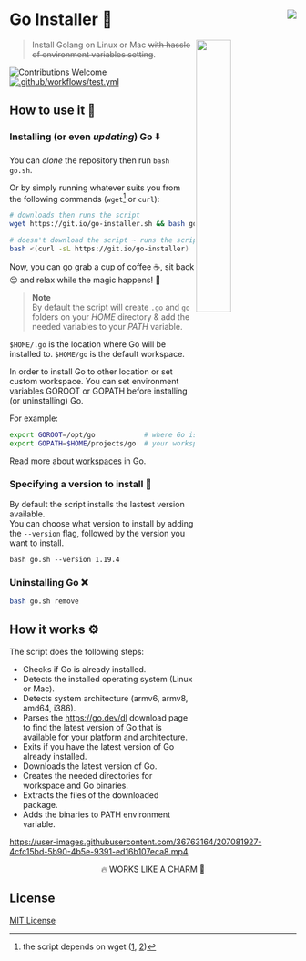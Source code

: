 <h1 align="left">Go Installer 🐹
  <a target="_blank" href="https://kounter.tk">
    <img align="right" src="https://t.ly/qgt4" />
  </a>
</h1>

<img align="right" src="https://user-images.githubusercontent.com/36763164/169433445-04f8485b-aa8d-45d0-a3cf-6e69c6456b2f.png" width="35%">

> Install Golang on Linux or Mac <strike>with hassle of environment variables setting</strike>.  

![Contributions Welcome](https://img.shields.io/badge/contributions-welcome-brightgreen.svg?style=flat)
[![.github/workflows/test.yml](https://github.com/kerolloz/go-installer/actions/workflows/test.yml/badge.svg)](https://github.com/kerolloz/go-installer/actions/workflows/test.yml)
## How to use it 🤔

### Installing (or even _updating_) Go ⬇️

You can _clone_ the repository then run `bash go.sh`.

Or by simply running whatever suits you from the following commands (`wget`[^1] or `curl`):

[^1]: the script depends on wget ([1](https://github.com/kerolloz/go-installer/blob/836e09a79411cda39879a0ce8f69f199f4423562/go.sh#L67-L71), [2](https://github.com/kerolloz/go-installer/blob/836e09a79411cda39879a0ce8f69f199f4423562/go.sh#L132))

```bash
# downloads then runs the script
wget https://git.io/go-installer.sh && bash go-installer.sh
```

```bash
# doesn't download the script ~ runs the script directly 
bash <(curl -sL https://git.io/go-installer)
```

Now, you can go grab a cup of coffee :coffee:, sit back :relieved: and relax while the magic happens! :crystal_ball:

> **Note**  
> By default the script will create `.go` and `go` folders on your _HOME_ directory & add the needed variables to your _PATH_ variable.  

`$HOME/.go` is the location where Go will be installed to.
`$HOME/go` is the default workspace.

In order to install Go to other location or set custom workspace. You can set environment variables GOROOT or GOPATH before installing (or uninstalling) Go.

For example:

```bash
export GOROOT=/opt/go            # where Go is installed
export GOPATH=$HOME/projects/go  # your workspace
```

Read more about [workspaces](https://go.dev/doc/code.html#Workspaces) in Go.

### Specifying a version to install 🧐

By default the script installs the lastest version available.  
You can choose what version to install by adding the `--version` flag, followed by the version you want to install.

```
bash go.sh --version 1.19.4
```

### Uninstalling Go ❌

```bash
bash go.sh remove
```

## How it works ⚙️

The script does the following steps:

- Checks if Go is already installed.
- Detects the installed operating system (Linux or Mac).
- Detects system architecture (armv6, armv8, amd64, i386).
- Parses the <https://go.dev/dl> download page to find the latest version of Go that is available for your platform and architecture.
- Exits if you have the latest version of Go already installed.
- Downloads the latest version of Go.
- Creates the needed directories for workspace and Go binaries.
- Extracts the files of the downloaded package.
- Adds the binaries to PATH environment variable.

https://user-images.githubusercontent.com/36763164/207081927-4cfc15bd-5b90-4b5e-9391-ed16b107eca8.mp4

<p align="center">🔥 WORKS LIKE A CHARM 🚀</p>

## License

[MIT License](/LICENSE.md)
